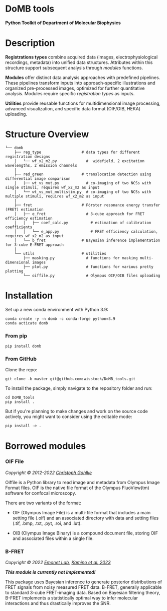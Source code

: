 DoMB tools
==========

__Python Toolkit of Department of Molecular Biophysics__

# Description
__Registrations types__ combine acquired data (images, electrophysiological recordings, metadata) into unified data structures. Attributes within this structure support subsequent analysis through _modules_ functions.

__Modules__ offer distinct data analysis approaches with predefined pipelines. These pipelines transform inputs into approach-specific illustrations and organized pre-processed images, optimized for further quantitative analysis. Modules require specific _registration types_ as inputs.

__Utilities__ provide reusable functions for multidimensional image processing, advanced visualization, and specific data format (OIF/OIB, HEKA) uploading.


# Structure Overview
```
└── domb
    ├── reg_type                  # data types for different registration designs
    │   └── wf_x2_m2.py             #  widefield, 2 excitation wavelengths, 2 emission channels
    |
    ├── red_green                 # translocation detection using differential image comparison
    │   ├── wt_vs_mut.py            # co-imaging of two NCSs with single stimuli, requires wf_x2_m2 as input
    │   └── wt_vs_mut_multistim.py  # co-imaging of two NCSs with multiple stimuli, requires wf_x2_m2 as input
    |
    ├── fret                      # Förster resonance energy transfer (FRET) estimation
    │   ├── e_fret                  # 3-cube approach for FRET efficiency estimation
    │   │   ├── coef_calc.py          # estimation of calibration coefficients
    │   │   └── e_app.py              # FRET efficiency calculation, requires wf_x2_m2 as input
    │   └── b_fret                # Bayesian inference implementation for 3-cube E-FRET approach
    |
    └── utils                     # utilities
        ├── masking.py              # functions for masking multi-dimensional images
        ├── plot.py                 # functions for various pretty plotting
        └── oiffile.py              # Olympus OIF/OIB files uploading

```

# Installation
Set up a new conda environment with Python 3.9:
```
conda create -y -n domb -c conda-forge python=3.9
conda acticate domb
```

### From pip
```
pip install domb
```

### From GitHub
Clone the repo:
```
git clone -b master git@github.com:wisstock/DoMB_tools.git
```

To install the package, simply navigate to the repository folder and run: 
```
cd DoMB_tools
pip install .
```

But if you're planning to make changes and work on the source code actively, you might want to consider using the editable mode:
```
pip install -e .
```

# Borrowed modules
### OIF File
_Copyright © 2012-2022 [Christoph Gohlke](https://www.cgohlke.com/)_

Oiffile is a Python library to read image and metadata from Olympus Image
Format files. OIF is the native file format of the Olympus FluoView(tm)
software for confocal microscopy.

There are two variants of the format:

- OIF (Olympus Image File) is a multi-file format that includes a main setting
  file (.oif) and an associated directory with data and setting files (.tif,
  .bmp, .txt, .pyt, .roi, and .lut).

- OIB (Olympus Image Binary) is a compound document file, storing OIF and
  associated files within a single file.

### B-FRET
_Copyright © 2022 [Emonet Lab](https://github.com/emonetlab), [Kamino et al.,2023](https://www.pnas.org/doi/10.1073/pnas.2211807120)_

__*This module is currently not implemented!*__

This package uses Bayesian inference to generate posterior distributions of FRET signals from noisy measured FRET data. B-FRET, generally applicable to standard 3-cube FRET-imaging data. Based on Bayesian filtering theory, B-FRET implements a statistically optimal way to infer molecular interactions and thus drastically improves the SNR. 